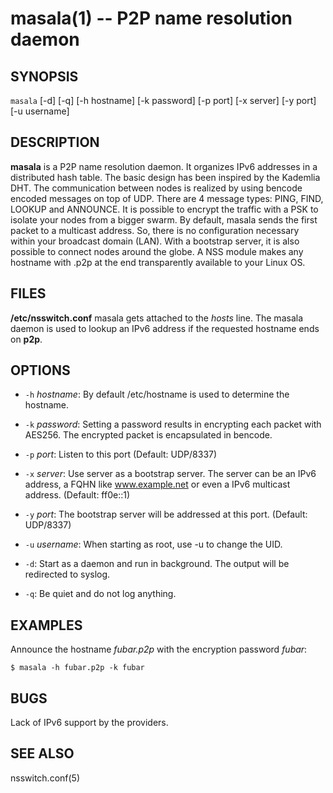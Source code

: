 masala(1) -- P2P name resolution daemon
=======================================

## SYNOPSIS

`masala`  [-d] [-q] [-h hostname] [-k password] [-p port] [-x server] [-y port] [-u username]

## DESCRIPTION

**masala** is a P2P name resolution daemon. It organizes IPv6 addresses in a
distributed hash table. The basic design has been inspired by the Kademlia DHT.
The communication between nodes is realized by using bencode encoded messages on
top of UDP. There are 4 message types: PING, FIND, LOOKUP and ANNOUNCE. It is
possible to encrypt the traffic with a PSK to isolate your nodes from a bigger
swarm. By default, masala sends the first packet to a multicast address. So,
there is no configuration necessary within your broadcast domain (LAN). With a
bootstrap server, it is also possible to connect nodes around the globe. A NSS
module makes any hostname with .p2p at the end transparently available to your
Linux OS.

## FILES

**/etc/nsswitch.conf**
masala gets attached to the *hosts* line. The masala daemon is used to lookup
an IPv6 address if the requested hostname ends on **p2p**.

## OPTIONS

  * `-h` *hostname*:
    By default /etc/hostname is used to determine the hostname.

  * `-k` *password*:
	Setting a password results in encrypting each packet with AES256. The encrypted packet is encapsulated in bencode.

  * `-p` *port*:
	Listen to this port (Default: UDP/8337)

  * `-x` *server*:
	Use server as a bootstrap server. The server can be an IPv6 address, a FQHN like www.example.net or even a IPv6 multicast address. (Default: ff0e::1)

  * `-y` *port*:
	The bootstrap server will be addressed at this port. (Default: UDP/8337)

  * `-u` *username*:
    When starting as root, use -u to change the UID.

  * `-d`:
	Start as a daemon and run in background. The output will be redirected to syslog.

  * `-q`:
	Be quiet and do not log anything.

## EXAMPLES

Announce the hostname *fubar.p2p* with the encryption password *fubar*:

	$ masala -h fubar.p2p -k fubar

## BUGS

Lack of IPv6 support by the providers.

## SEE ALSO

nsswitch.conf(5)
